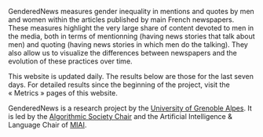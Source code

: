 GenderedNews measures gender inequality in mentions and quotes by men and women within the articles published by main French newspapers. These measures highlight the very large share of content devoted to men in the media, both in terms of mentionning (having news stories that talk about men) and quoting (having news stories in which men do the talking). They also allow us to visualize the differences between newspapers and the evolution of these practices over time.

This website is updated daily. The results below are those for the last seven days. For detailed results since the beginning of the project, visit the « Metrics » pages of this website.

GenderedNews is a research project by the [University of Grenoble Alpes](https://www.univ-grenoble-alpes.fr/). It is led by the [Algorithmic Society Chair](https://algorithmicsociety.github.io/) and the Artificial Intelligence & Language Chair of [MIAI](https://miai.univ-grenoble-alpes.fr/).
